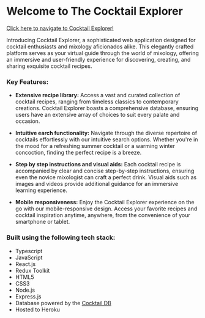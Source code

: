 # Welcome to The Cocktail Explorer
[Click here to navigate to Cocktail Explorer!](https://hs-ck-2fb0336fc8da.herokuapp.com/)

Introducing Cocktail Explorer, a sophisticated web application designed for cocktail enthusiasts and mixology aficionados alike. This elegantly crafted platform serves as your virtual guide through the world of mixology, offering an immersive and user-friendly experience for discovering, creating, and sharing exquisite cocktail recipes.

### Key Features:

- **Extensive recipe library:** Access a vast and curated collection of cocktail recipes, ranging from timeless classics to contemporary creations. Cocktail Explorer boasts a comprehensive database, ensuring users have an extensive array of choices to suit every palate and occasion.

- **Intuitive earch functionality:** Navigate through the diverse repertoire of cocktails effortlessly with our intuitive search options. Whether you're in the mood for a refreshing summer cocktail or a warming winter concoction, finding the perfect recipe is a breeze.

- **Step by step instructions and visual aids:** Each cocktail recipe is accompanied by clear and concise step-by-step instructions, ensuring even the novice mixologist can craft a perfect drink. Visual aids such as images and videos provide additional guidance for an immersive learning experience.

- **Mobile responsiveness:** Enjoy the Cocktail Explorer experience on the go with our mobile-responsive design. Access your favorite recipes and cocktail inspiration anytime, anywhere, from the convenience of your smartphone or tablet.

### Built using the following tech stack:

- Typescript
- JavaScript
- React.js
- Redux Toolkit
- HTML5
- CSS3
- Node.js
- Express.js
- Database powered by the [Cocktail DB](https://www.thecocktaildb.com/)
- Hosted to Heroku